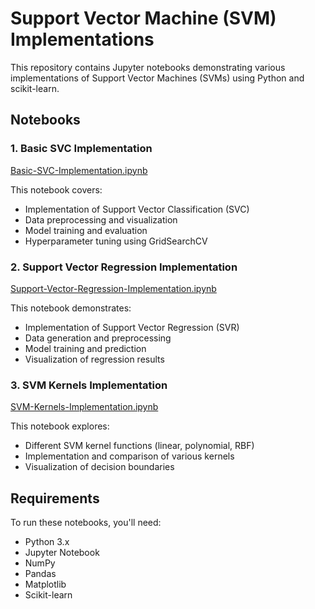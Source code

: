 # Support Vector Machine (SVM) Implementations

This repository contains Jupyter notebooks demonstrating various implementations of Support Vector Machines (SVMs) using Python and scikit-learn.

## Notebooks

### 1. Basic SVC Implementation

[Basic-SVC-Implementation.ipynb](Basic-SVC-Implementation.ipynb)

This notebook covers:
- Implementation of Support Vector Classification (SVC)
- Data preprocessing and visualization
- Model training and evaluation
- Hyperparameter tuning using GridSearchCV

### 2. Support Vector Regression Implementation

[Support-Vector-Regression-Implementation.ipynb](Support-Vector-Regression-Implementation.ipynb)

This notebook demonstrates:
- Implementation of Support Vector Regression (SVR)
- Data generation and preprocessing
- Model training and prediction
- Visualization of regression results

### 3. SVM Kernels Implementation

[SVM-Kernels-Implementation.ipynb](SVM-Kernels-Implementation.ipynb)

This notebook explores:
- Different SVM kernel functions (linear, polynomial, RBF)
- Implementation and comparison of various kernels
- Visualization of decision boundaries

## Requirements

To run these notebooks, you'll need:

- Python 3.x
- Jupyter Notebook
- NumPy
- Pandas
- Matplotlib
- Scikit-learn
